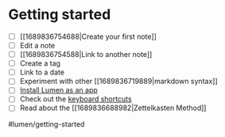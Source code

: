 # Getting started

- [ ] [[1689836754688|Create your first note]]
- [ ] Edit a note
- [ ] [[1689836754588|Link to another note]]
- [ ] Create a tag
- [ ] Link to a date
- [ ] Experiment with other [[1689836719889|markdown syntax]]
- [ ] [Install Lumen as an app](https://www.cdc.gov/niosh/mining/content/hearingloss/installPWA.html)
- [ ] Check out the [keyboard shortcuts](https://uselumen.com/keyboard-shortcuts)
- [ ] Read about the [[1689836688982|Zettelkasten Method]]

#lumen/getting-started
